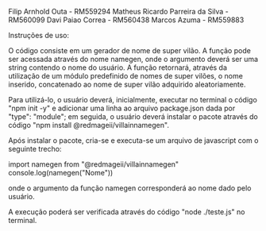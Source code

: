 Filip Arnhold Outa - RM559294
Matheus Ricardo Parreira da Silva - RM560099
Davi Paiao Correa - RM560438
Marcos Azuma - RM559883

Instruções de uso:

O código consiste em um gerador de nome de super vilão. A função pode ser acessada através do nome namegen, onde o argumento deverá ser uma string contendo o nome do usuário.
A função retornará, através da utilização de um módulo predefinido de nomes de super vilões, o nome inserido, concatenado ao nome de super vilão adquirido aleatoriamente.

Para utilizá-lo, o usuário deverá, inicialmente, executar no terminal o código "npm init -y" e adicionar uma linha ao arquivo package.json dada por "type": "module"; em seguida, 
o usuário deverá instalar o pacote através do código "npm install @redmageii/villainnamegen".

Após instalar o pacote, cria-se e executa-se um arquivo de javascript com o seguinte trecho:

import namegen from "@redmageii/villainnamegen"
console.log(namegen("Nome"))

onde o argumento da função namegen corresponderá ao nome dado pelo usuário.

A execução poderá ser verificada através do código "node ./teste.js" no terminal.



